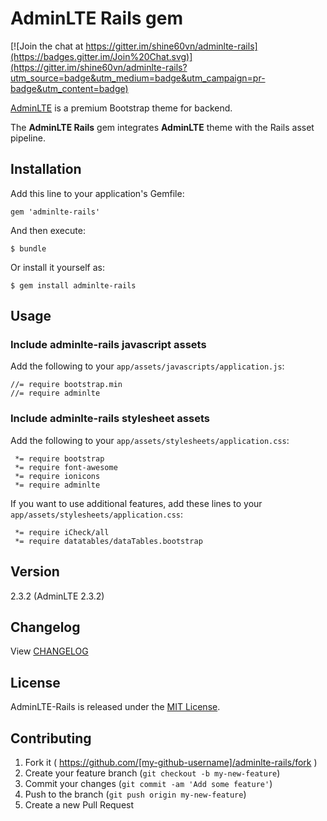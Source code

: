 # AdminLTE Rails gem

[![Join the chat at https://gitter.im/shine60vn/adminlte-rails](https://badges.gitter.im/Join%20Chat.svg)](https://gitter.im/shine60vn/adminlte-rails?utm_source=badge&utm_medium=badge&utm_campaign=pr-badge&utm_content=badge)

[AdminLTE](http://www.almsaeedstudio.com/) is a premium Bootstrap theme for backend.

The **AdminLTE Rails** gem integrates **AdminLTE** theme with the Rails asset pipeline.

## Installation

Add this line to your application's Gemfile:

    gem 'adminlte-rails'

And then execute:

    $ bundle

Or install it yourself as:

    $ gem install adminlte-rails

## Usage

### Include adminlte-rails javascript assets

Add the following to your `app/assets/javascripts/application.js`:

	//= require bootstrap.min
	//= require adminlte
	
### Include adminlte-rails stylesheet assets

Add the following to your `app/assets/stylesheets/application.css`:

	 *= require bootstrap
     *= require font-awesome
     *= require ionicons
     *= require adminlte
     
If you want to use additional features, add these lines to your `app/assets/stylesheets/application.css`:

     *= require iCheck/all
     *= require datatables/dataTables.bootstrap
     
## Version

2.3.2 (AdminLTE 2.3.2)

## Changelog

View [CHANGELOG](CHANGELOG.md)
    
## License

AdminLTE-Rails is released under the [MIT License](http://www.opensource.org/licenses/MIT).

## Contributing

1. Fork it ( https://github.com/[my-github-username]/adminlte-rails/fork )
2. Create your feature branch (`git checkout -b my-new-feature`)
3. Commit your changes (`git commit -am 'Add some feature'`)
4. Push to the branch (`git push origin my-new-feature`)
5. Create a new Pull Request
